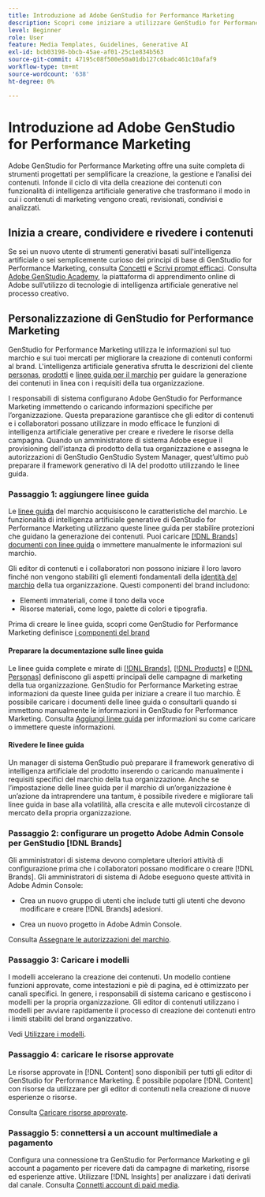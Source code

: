 ```yaml
---
title: Introduzione ad Adobe GenStudio for Performance Marketing
description: Scopri come iniziare a utilizzare GenStudio for Performance Marketing per generare contenuti di marketing allineati al brand e accelerare la gestione delle campagne.
level: Beginner
role: User
feature: Media Templates, Guidelines, Generative AI
exl-id: bcb03198-bbcb-45ae-af01-25c1e834b563
source-git-commit: 47195c08f500e50a01db127c6badc461c10afaf9
workflow-type: tm+mt
source-wordcount: '638'
ht-degree: 0%

---
```


# Introduzione ad Adobe GenStudio for Performance Marketing

Adobe GenStudio for Performance Marketing offre una suite completa di strumenti progettati per semplificare la creazione, la gestione e l’analisi dei contenuti. Infonde il ciclo di vita della creazione dei contenuti con funzionalità di intelligenza artificiale generative che trasformano il modo in cui i contenuti di marketing vengono creati, revisionati, condivisi e analizzati.

## Inizia a creare, condividere e rivedere i contenuti

Se sei un nuovo utente di strumenti generativi basati sull&#39;intelligenza artificiale o sei semplicemente curioso dei principi di base di GenStudio for Performance Marketing, consulta [Concetti](/help/user-guide/concepts.md) e [Scrivi prompt efficaci](/help/user-guide/effective-prompts.md). Consulta [Adobe GenStudio Academy](https://learningmanager.adobe.com/genstudioacademy), la piattaforma di apprendimento online di Adobe sull’utilizzo di tecnologie di intelligenza artificiale generative nel processo creativo.

## Personalizzazione di GenStudio for Performance Marketing

GenStudio for Performance Marketing utilizza le informazioni sul tuo marchio e sui tuoi mercati per migliorare la creazione di contenuti conformi al brand. L&#39;intelligenza artificiale generativa sfrutta le descrizioni del cliente [personas](/help/user-guide/guidelines/personas.md), [prodotti](/help/user-guide/guidelines/products.md) e [linee guida per il marchio](/help/user-guide/guidelines/overview.md) per guidare la generazione dei contenuti in linea con i requisiti della tua organizzazione.

I responsabili di sistema configurano Adobe GenStudio for Performance Marketing immettendo o caricando informazioni specifiche per l’organizzazione. Questa preparazione garantisce che gli editor di contenuti e i collaboratori possano utilizzare in modo efficace le funzioni di intelligenza artificiale generative per creare e rivedere le risorse della campagna. Quando un amministratore di sistema Adobe esegue il provisioning dell’istanza di prodotto della tua organizzazione e assegna le autorizzazioni di GenStudio GenStudio System Manager, quest’ultimo può preparare il framework generativo di IA del prodotto utilizzando le linee guida.

### Passaggio 1: aggiungere linee guida

Le [linee guida](/help/user-guide/guidelines/overview.md) del marchio acquisiscono le caratteristiche del marchio. Le funzionalità di intelligenza artificiale generative di GenStudio for Performance Marketing utilizzano queste linee guida per stabilire protezioni che guidano la generazione dei contenuti. Puoi caricare [[!DNL Brands] documenti con linee guida](/help/user-guide/guidelines/brands.md) o immettere manualmente le informazioni sul marchio.

Gli editor di contenuti e i collaboratori non possono iniziare il loro lavoro finché non vengono stabiliti gli elementi fondamentali della [identità del marchio](/help/user-guide/guidelines/brands.md) della tua organizzazione. Questi componenti del brand includono:

* Elementi immateriali, come il tono della voce
* Risorse materiali, come logo, palette di colori e tipografia.

Prima di creare le linee guida, scopri come GenStudio for Performance Marketing definisce [i componenti del brand](/help/user-guide/guidelines/brands.md)

#### Preparare la documentazione sulle linee guida

Le linee guida complete e mirate di [[!DNL Brands]](/help/user-guide/guidelines/brands.md), [[!DNL Products]](/help/user-guide/guidelines/products.md) e [[!DNL Personas]](/help/user-guide/guidelines/personas.md) definiscono gli aspetti principali delle campagne di marketing della tua organizzazione. GenStudio for Performance Marketing estrae informazioni da queste linee guida per iniziare a creare il tuo marchio. È possibile caricare i documenti delle linee guida o consultarli quando si immettono manualmente le informazioni in GenStudio for Performance Marketing. Consulta [Aggiungi linee guida](/help/user-guide/guidelines/overview.md) per informazioni su come caricare o immettere queste informazioni.

#### Rivedere le linee guida

Un manager di sistema GenStudio può preparare il framework generativo di intelligenza artificiale del prodotto inserendo o caricando manualmente i requisiti specifici del marchio della tua organizzazione. Anche se l’impostazione delle linee guida per il marchio di un’organizzazione è un’azione da intraprendere una tantum, è possibile rivedere e migliorare tali linee guida in base alla volatilità, alla crescita e alle mutevoli circostanze di mercato della propria organizzazione.

### Passaggio 2: configurare un progetto Adobe Admin Console per GenStudio [!DNL Brands]

Gli amministratori di sistema devono completare ulteriori attività di configurazione prima che i collaboratori possano modificare o creare [!DNL Brands]. Gli amministratori di sistema di Adobe eseguono queste attività in Adobe Admin Console:

* Crea un nuovo gruppo di utenti che include tutti gli utenti che devono modificare e creare [!DNL Brands] adesioni.

* Crea un nuovo progetto in Adobe Admin Console.

Consulta [Assegnare le autorizzazioni del marchio](configure-brand-permissions.md).

### Passaggio 3: Caricare i modelli

I modelli accelerano la creazione dei contenuti. Un modello contiene funzioni approvate, come intestazioni e piè di pagina, ed è ottimizzato per canali specifici. In genere, i responsabili di sistema caricano e gestiscono i modelli per la propria organizzazione. Gli editor di contenuti utilizzano i modelli per avviare rapidamente il processo di creazione dei contenuti entro i limiti stabiliti del brand organizzativo.

Vedi [Utilizzare i modelli](/help/user-guide/content/use-templates.md).

### Passaggio 4: caricare le risorse approvate

Le risorse approvate in [!DNL Content] sono disponibili per tutti gli editor di GenStudio for Performance Marketing. È possibile popolare [!DNL Content] con risorse da utilizzare per gli editor di contenuti nella creazione di nuove esperienze o risorse.

Consulta [Caricare risorse approvate](/help/user-guide/content/manage-assets.md).

### Passaggio 5: connettersi a un account multimediale a pagamento

Configura una connessione tra GenStudio for Performance Marketing e gli account a pagamento per ricevere dati da campagne di marketing, risorse ed esperienze attive. Utilizzare [!DNL Insights] per analizzare i dati derivati dal canale. Consulta [Connetti account di paid media](/help/user-guide/connectors/connect-channel.md).
